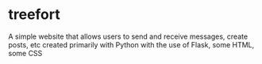 # treefort
A simple website that allows users to send and receive messages, create posts, etc created primarily with Python with the use of Flask, some HTML, some CSS
